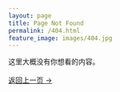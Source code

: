 ```yaml
---
layout: page
title: Page Not Found
permalink: /404.html
feature_image: images/404.jpg
---
```


这里大概没有你想看的内容。<br /><br/>
<a class="error-link" href="{{ site.baseurl }}/">返回上一页 &rarr;</a>
